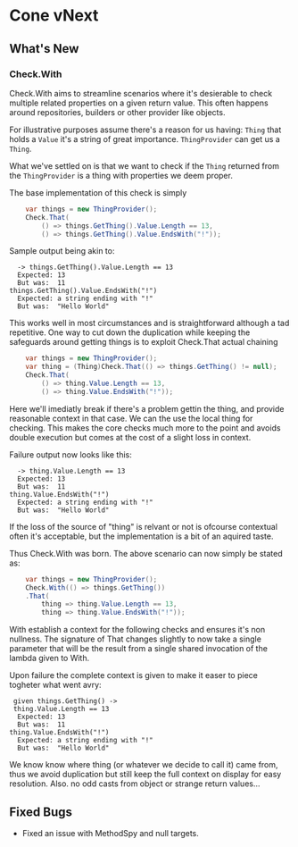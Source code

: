 # Cone vNext

## What's New

### Check.With 
Check.With aims to streamline scenarios where it's desierable to check 
multiple related properties on a given return value. This often happens 
around repositories, builders or other provider like objects. 

For illustrative purposes assume there's a reason for us having:
`Thing` that holds a `Value` it's a string of great importance.
`ThingProvider` can get us a `Thing`. 

What we've settled on is that we want to check if the `Thing`
returned from the `ThingProvider` is a thing with properties we deem proper.

The base implementation of this check is simply
```csharp
    var things = new ThingProvider();
    Check.That(
        () => things.GetThing().Value.Length == 13,
        () => things.GetThing().Value.EndsWith("!"));
```
Sample output being akin to:
```
  -> things.GetThing().Value.Length == 13
  Expected: 13
  But was:  11
things.GetThing().Value.EndsWith("!")
  Expected: a string ending with "!"
  But was:  "Hello World"
```

This works well in most circumstances and is straightforward although a tad
repetitive. One way to cut down the duplication while keeping the safeguards
around getting things is to exploit Check.That actual chaining
```csharp
    var things = new ThingProvider();
    var thing = (Thing)Check.That(() => things.GetThing() != null);
    Check.That(
        () => thing.Value.Length == 13,
        () => thing.Value.EndsWith("!"));
```
Here we'll imediatly break if there's a problem gettin the thing, and provide
reasonable context in that case. We can the use the local thing for checking.
This makes the core checks much more to the point and avoids double execution
but comes at the cost of a slight loss in context.

Failure output now looks like this:
```
  -> thing.Value.Length == 13
  Expected: 13
  But was:  11
thing.Value.EndsWith("!")
  Expected: a string ending with "!"
  But was:  "Hello World"
```

If the loss of the source of "thing" is relvant or not is ofcourse contextual
often it's acceptable, but the implementation is a bit of an aquired taste.

Thus Check.With was born. The above scenario can now simply be stated as:
```csharp
    var things = new ThingProvider();
    Check.With(() => things.GetThing())
    .That(
        thing => thing.Value.Length == 13,
        thing => thing.Value.EndsWith("!"));
```

With establish a context for the following checks and ensures it's non 
nullness. The signature of That changes slightly to now take a single 
parameter that will be the result from a single shared invocation of the
lambda given to With. 

Upon failure the complete context is given to make it easer to piece
togheter what went avry: 
```
 given things.GetThing() ->
 thing.Value.Length == 13
  Expected: 13
  But was:  11
thing.Value.EndsWith("!")
  Expected: a string ending with "!"
  But was:  "Hello World"
```

We know know where thing (or whatever we decide to call it) came from, thus
we avoid duplication but still keep the full context on display for easy
resolution. Also. no odd casts from object or strange return values...


## Fixed Bugs
* Fixed an issue with MethodSpy and null targets.
